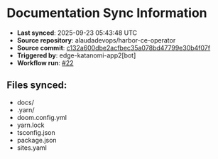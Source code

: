 # Documentation Sync Information

- **Last synced**: 2025-09-23 05:43:48 UTC
- **Source repository**: alaudadevops/harbor-ce-operator
- **Source commit**: [c132a600dbe2acfbec35a078bd47799e30b4f07f](https://github.com/alaudadevops/harbor-ce-operator/commit/c132a600dbe2acfbec35a078bd47799e30b4f07f)
- **Triggered by**: edge-katanomi-app2[bot]
- **Workflow run**: [#22](https://github.com/alaudadevops/harbor-ce-operator/actions/runs/17936881030)

## Files synced:
- docs/
- .yarn/
- doom.config.yml
- yarn.lock
- tsconfig.json
- package.json
- sites.yaml
